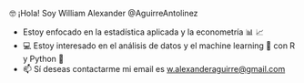 🤓 ¡Hola! Soy William Alexander @AguirreAntolinez
- Estoy enfocado en la estadística aplicada y la econometría 📊 📈
- 💻 Estoy interesado en el análisis de datos y el machine learning 🤖 con R y Python :snake:
- 📫 Sí deseas contactarme mi email es w.alexanderaguirre@gmail.com  

<!---
AguirreAntolinez/AguirreAntolinez is a ✨ special ✨ repository because its `README.md` (this file) appears on your GitHub profile.
You can click the Preview link to take a look at your changes.
--->
